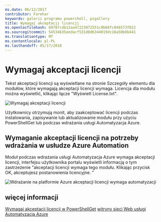 ```yaml
---
ms.date: 06/12/2017
contributor: Farehar
keywords: galerii programu powershell, psgallery
title: Wymagaj akceptacji licencji
ms.openlocfilehash: 69787cdb12aa47223072551c9b68fc046573f022
ms.sourcegitcommit: 54534635eedacf531d8d6344019dc16a50b8b441
ms.translationtype: MT
ms.contentlocale: pl-PL
ms.lasthandoff: 05/17/2018
---
```

# <a name="require-license-acceptance"></a>Wymagaj akceptacji licencji

Tekst akceptacji licencji są wyświetlane na stronie Szczegóły elementu dla modułów, które wymagają akceptacji licencji wymaga. Licencja dla modułu można wyświetlić, klikając łącze "Wyświetl License.txt".

![Wymagaj akceptacji licencji](../../Images/RequireLicenseAcceptance.png)

Użytkownicy otrzymują monit, aby zaakceptować licencji podczas instalowania, zapisywanie lub aktualizowanie modułu przy użyciu PowerShellGet lub podczas wdrażania usługi Automatyzacja Azure.

## <a name="require-license-acceptance-on-deploy-to-azure-automation"></a>Wymaganie akceptacji licencji na potrzeby wdrażania w usłudze Azure Automation

Moduł podczas wdrażania usługi Automatyzacja Azure wymaga akceptacji licencji, interfejsu użytkownika portalu wyświetli informacją o tym zastrzeżenie "akceptacji licencji wymaga tego modułu. Klikając przycisk OK, akceptujesz postanowienia licencyjne. "

![Wdrażanie na platformie Azure akceptacji licencji wymaga automatyzacji](../../Images/DeployToAzureAutomationRequireLicenseAcceptanceDisclaimer.png)

## <a name="more-details"></a>więcej informacji

[Wymagaj akceptacji licencji w PowerShellGet](../../concepts/module-license-acceptance.md)
[witryny sieci Web usługi Automatyzacja Azure](/azure/automation)